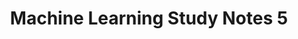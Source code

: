 ---
layout: post
title: Machine Learning Study Notes 5
categories: Machine Learning
description: Machine Learning Study Notes
keywords: Machine Learning
---